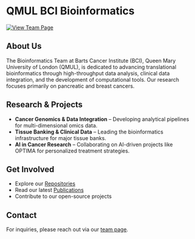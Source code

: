 # QMUL BCI Bioinformatics

[![View Team Page](https://img.shields.io/badge/View%20Team%20Page-%230A66C2?style=for-the-badge&logo=google-chrome&logoColor=white)](https://www.bci.qmul.ac.uk/staff/professor-claude-chelala/)

## About Us
The Bioinformatics Team at Barts Cancer Institute (BCI), Queen Mary University of London (QMUL), is dedicated to advancing translational bioinformatics through high-throughput data analysis, clinical data integration, and the development of computational tools. Our research focuses primarily on pancreatic and breast cancers.

## Research & Projects
- **Cancer Genomics & Data Integration** – Developing analytical pipelines for multi-dimensional omics data.
- **Tissue Banking & Clinical Data** – Leading the bioinformatics infrastructure for major tissue banks.
- **AI in Cancer Research** – Collaborating on AI-driven projects like OPTIMA for personalized treatment strategies.

## Get Involved
- Explore our [Repositories]([https://github.com/YOUR-ORG-NAME](https://github.com/orgs/bci-btx-bioinfo/repositories))
- Read our latest [Publications](https://www.bci.qmul.ac.uk/staff/professor-claude-chelala/)
- Contribute to our open-source projects

## Contact
For inquiries, please reach out via our [team page](https://www.bci.qmul.ac.uk/staff/professor-claude-chelala/).
